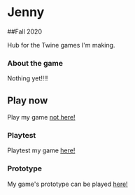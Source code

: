 # Jenny
##Fall 2020

Hub for the Twine games I'm making.

### About the game

Nothing yet!!!!

## Play now

Play my game [not here!]()

### Playtest
Playtest my game [here!](https://jenny-lim.github.io/IASC-1P04/playtest/playtest)

### Prototype
My game's prototype can be played [here!](https://jenny-lim.github.io/IASC-1P04/prototype/Nicos_Happy_Day.html)

